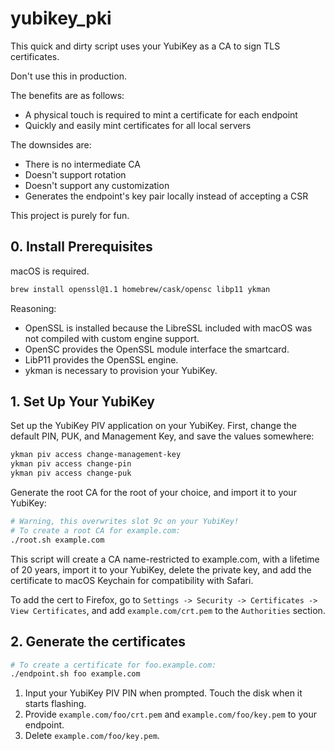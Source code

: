# yubikey_pki

This quick and dirty script uses your YubiKey as a CA to sign TLS certificates.

Don't use this in production.

The benefits are as follows:

- A physical touch is required to mint a certificate for each endpoint
- Quickly and easily mint certificates for all local servers

The downsides are:

- There is no intermediate CA
- Doesn't support rotation
- Doesn't support any customization
- Generates the endpoint's key pair locally instead of accepting a CSR

This project is purely for fun.

## 0. Install Prerequisites

macOS is required.

```bash
brew install openssl@1.1 homebrew/cask/opensc libp11 ykman
```

Reasoning:

- OpenSSL is installed because the LibreSSL included with macOS was not compiled with custom engine support.
- OpenSC provides the OpenSSL module interface the smartcard.
- LibP11 provides the OpenSSL engine.
- ykman is necessary to provision your YubiKey.


## 1. Set Up Your YubiKey

Set up the YubiKey PIV application on your YubiKey. First, change the default PIN, PUK, and Management Key, and save the values somewhere:

```bash
ykman piv access change-management-key
ykman piv access change-pin
ykman piv access change-puk
```

Generate the root CA for the root of your choice, and import it to your YubiKey:

```bash
# Warning, this overwrites slot 9c on your YubiKey!
# To create a root CA for example.com: 
./root.sh example.com
```

This script will create a CA name-restricted to example.com, with a lifetime of 20 years, import it to your YubiKey, delete the private key, and add the certificate to macOS Keychain for compatibility with Safari.

To add the cert to Firefox, go to `Settings -> Security -> Certificates -> View Certificates`, and add `example.com/crt.pem` to the `Authorities` section.

## 2. Generate the certificates

```bash
# To create a certificate for foo.example.com:
./endpoint.sh foo example.com
```

1. Input your YubiKey PIV PIN when prompted. Touch the disk when it starts flashing.
2. Provide `example.com/foo/crt.pem` and `example.com/foo/key.pem` to your endpoint.
3. Delete `example.com/foo/key.pem`.